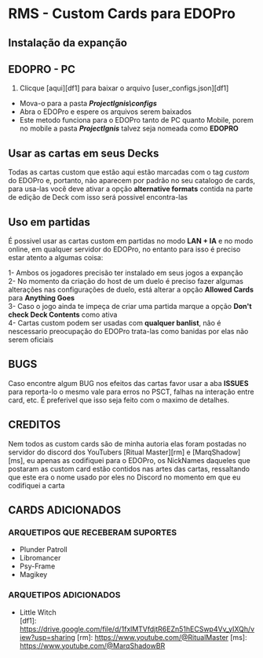 # RMS - Custom Cards para EDOPro

## Instalação da expanção

## EDOPRO - PC
1. Clicque [aqui][df1] para baixar o arquivo [user_configs.json][df1]
![]()
- Mova-o para a pasta ***ProjectIgnis\configs***
- Abra o EDOPro e espere os arquivos serem baixados
- Este metodo funciona para o EDOPro tanto de PC quanto Mobile, porem no mobile a pasta ***ProjectIgnis*** talvez seja nomeada como **EDOPRO**

## Usar as cartas em seus Decks
Todas as cartas custom que estão aqui estão marcadas com o tag *custom* do EDOPro e, portanto, não aparecem por padrão no seu catalogo de cards, para usa-las você deve ativar a opção **alternative formats** contida na parte de edição de Deck com isso será possivel encontra-las

## Uso em partidas 
É possivel usar as cartas custom em partidas no modo **LAN + IA** e no modo online, em qualquer servidor do EDOPro, no entanto para isso é preciso estar atento a algumas coisa:

 1- Ambos os jogadores precisão ter instalado em seus jogos a expanção  
 2- No momento da criação do host de um duelo é preciso fazer algumas alterações nas configurações de duelo, está alterar a opção **Allowed Cards** para **Anything Goes**  
 3- Caso o jogo ainda te impeça de criar uma partida marque a opção **Don't check Deck Contents** como ativa  
 4- Cartas custom podem ser usadas com **qualquer banlist**, não é nescessario preocupação do EDOPro trata-las como banidas por elas não serem oficiais
 
## BUGS
Caso encontre algum BUG nos efeitos das cartas favor usar a aba **ISSUES** para reporta-lo o mesmo vale para erros no PSCT, falhas na interação entre card, etc. É preferivel que isso seja feito com o maximo de detalhes.

## CREDITOS
Nem todos as custom cards são de minha autoria elas foram postadas no servidor do discord dos YouTubers [Ritual Master][rm] e [MarqShadow][ms], eu apenas as codifiquei para o EDOPro, os NickNames daqueles que postaram as custom card estão contidos nas artes das cartas, ressaltando que este era o nome usado por eles no Discord no momento em que eu codifiquei a carta

## CARDS ADICIONADOS

### ARQUETIPOS QUE RECEBERAM SUPORTES
  - Plunder Patroll
  - Libromancer
  - Psy-Frame
  - Magikey
  
### ARQUETIPOS ADICIONADOS
 - Little Witch  
[df1]: <https://drive.google.com/file/d/1fxlMTVfdjtR6EZn51hECSwp4Vv_yIXQh/view?usp=sharing>
[rm]: <https://www.youtube.com/@RitualMaster>
[ms]: <https://www.youtube.com/@MarqShadowBR>
